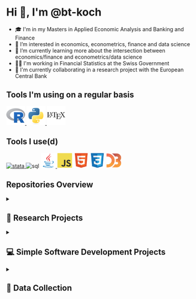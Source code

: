 <h1 align="left">Hi 👋, I'm @bt-koch</h1>

<!-- <img align="right" src="https://media.giphy.com/media/l378c04F2fjeZ7vH2/giphy.gif" alt="gif" width = "400" /> -->

- 🎓 I'm in my Masters in Applied Economic Analysis and Banking and Finance
- 👀 I’m interested in economics, econometrics, finance and data science
- 🌱 I’m currently learning more about the intersection between economics/finance and econometrics/data science
- 👨‍💻 I'm working in Financial Statistics at the Swiss Government
- 🔬 I'm currently collaborating in a research project with the European Central Bank

<h2 align="left">Tools I'm using on a regular basis</h2>

<a href="https://www.r-project.org" target="_blank" rel="noreferrer"> <img
      src="https://raw.githubusercontent.com/devicons/devicon/master/icons/r/r-original.svg" alt="r"
      width="50" height="50" /> </a>
<a href="https://www.python.org" target="_blank" rel="noreferrer"> <img
      src="https://raw.githubusercontent.com/devicons/devicon/master/icons/python/python-original.svg" alt="python"
      width="50" height="50" /> </a>
<a href="https://www.latex-project.org" target="_blank" rel="noreferrer"> <img
      src="https://github.com/devicons/devicon/blob/master/icons/latex/latex-original.svg" alt="latex"
      width="50" height="50" /> </a>
      
<h2 align="left">Tools I use(d)</h2>
      

<a href="https://www.stata.com" target="_blank" rel="noreferrer"> <img
      src="https://upload.wikimedia.org/wikipedia/commons/5/5c/Stata_Logo.svg" alt="stata"
      width="50" height="50" /> </a>
 <a target="_blank" rel="noreferrer"> <img
      src="https://img.icons8.com/external-flaticons-lineal-color-flat-icons/344/external-sql-computer-programming-flaticons-lineal-color-flat-icons.png" alt="sql"
      width="50" height="50" /> </a>
<a href="https://www.java.com" target="_blank" rel="noreferrer"> <img
      src="https://raw.githubusercontent.com/devicons/devicon/master/icons/java/java-original.svg" alt="java"
      width="40" height="40" /> </a>
<a> <img
      src="https://raw.githubusercontent.com/devicons/devicon/master/icons/javascript/javascript-original.svg" alt="javascript"
      width="40" height="40" /> </a>
<a> <img
      src="https://raw.githubusercontent.com/devicons/devicon/master/icons/html5/html5-original.svg" alt="html5"
      width="40" height="40" /> </a>
<a> <img
      src="https://github.com/devicons/devicon/blob/master/icons/css3/css3-original.svg" alt="css3"
      width="40" height="40" /> </a>
<a> <img
      src="https://raw.githubusercontent.com/devicons/devicon/master/icons/d3js/d3js-original.svg" alt="d3js"
      width="40" height="40" /> </a>

<p align="center">



</p>

<h2 align="left">Repositories Overview</h2>
<details close> 
  <summary><h2>🔬 Research Projects</h2></summary>
      <h3>University Projects</h3>
      <p align="left">
            <a href="https://github.com/bt-koch/optipod"><img width="278" src="https://denvercoder1-github-readme-stats.vercel.app/api/pin/?username=bt-koch&repo=optipod&theme=react&bg_color=1F222E&title_color=F85D7F&hide_border=true&icon_color=F8D866&show_icons=false" alt="optipod"></a>
            <a href="https://github.com/bt-koch/ML-in-Economics"><img width="278" src="https://denvercoder1-github-readme-stats.vercel.app/api/pin/?username=bt-koch&repo=ML-in-Economics&theme=react&bg_color=1F222E&title_color=F85D7F&hide_border=true&icon_color=F8D866&show_icons=false" alt="ML-in-Economics"></a>
      </p>
      <h3>MOOC Projects</h3>
      <p align="left">
            <a href="https://github.com/bt-koch/ML-project-classic-trader"><img width="278" src="https://denvercoder1-github-readme-stats.vercel.app/api/pin/?username=bt-koch&repo=ML-project-classic-trader&theme=react&bg_color=1F222E&title_color=F85D7F&hide_border=true&icon_color=F8D866&show_icons=false" alt="ML-project-classic-trader"></a>
            <a href="https://github.com/bt-koch/ML-project-movielens"><img width="278" src="https://denvercoder1-github-readme-stats.vercel.app/api/pin/?username=bt-koch&repo=ML-project-movielens&theme=react&bg_color=1F222E&title_color=F85D7F&hide_border=true&icon_color=F8D866&show_icons=false" alt="ML-project-movielens"></a>
      </p>
  
</details>

<details close> 
  <summary><h2>💻 Simple Software Development Projects</h2></summary>
      <p align="left">
            <a href="https://github.com/bt-koch/acrm"><img width="278" src="https://denvercoder1-github-readme-stats.vercel.app/api/pin/?username=bt-koch&repo=acrm&theme=react&bg_color=1F222E&title_color=F85D7F&hide_border=true&icon_color=F8D866&show_icons=false" alt="acrm"></a>
            <a href="https://github.com/bt-koch/energy-monitor"><img width="278" src="https://denvercoder1-github-readme-stats.vercel.app/api/pin/?username=bt-koch&repo=energy-monitor&theme=react&bg_color=1F222E&title_color=F85D7F&hide_border=true&icon_color=F8D866&show_icons=false" alt="energy-monitor"></a>
  </p>
</details>

<details close> 
  <summary><h2>💾 Data Collection</h2></summary>
      
  <p align="left">
        <a href="https://github.com/bt-koch/ivolR"><img width="278" src="https://denvercoder1-github-readme-stats.vercel.app/api/pin/?username=bt-koch&repo=ivolR&theme=react&bg_color=1F222E&title_color=F85D7F&hide_border=true&icon_color=F8D866&show_icons=false" alt="ivolR"></a>
        <a href="https://github.com/bt-koch/refinipy"><img width="278" src="https://denvercoder1-github-readme-stats.vercel.app/api/pin/?username=bt-koch&repo=refinipy&theme=react&bg_color=1F222E&title_color=F85D7F&hide_border=true&icon_color=F8D866&show_icons=false" alt="refinipy"></a>
        <a href="https://github.com/bt-koch/scrape-classictrader"><img width="278" src="https://denvercoder1-github-readme-stats.vercel.app/api/pin/?username=bt-koch&repo=scrape-classictrader&theme=react&bg_color=1F222E&title_color=F85D7F&hide_border=true&icon_color=F8D866&show_icons=false" alt="scrape-classictrader"></a>
  </p>
</details>
